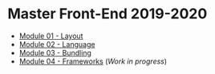 # Master Front-End 2019-2020

- [Module 01 - Layout](./lab-01-layout)
- [Module 02 - Language](./lab-02-language)
- [Module 03 - Bundling](./lab-03-bundling)
- [Module 04 - Frameworks](./lab-04-frameworks) (_Work in progress_)
